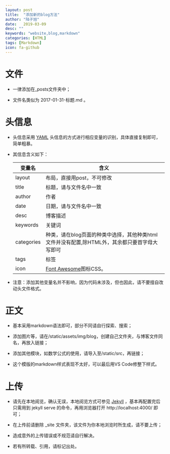 ```yaml
---
layout: post
title:  "添加新的blog方法"
author: "陆子旭"
date:   2019-03-09
desc: ""
keywords: "website,blog,markdown"
categories: [HTML]
tags: [Markdown]
icon: fa-github
---
```


# 文件

* 一律添加在_posts文件夹中；

* 文件名类似为 2017-01-31-标题.md 。



# 头信息

* 头信息采用 [YAML](http://yaml.org/) 头信息的方式进行相应变量的识别，具体直接复制即可，简单粗暴。

* 其信息含义如下：

  | 变量名     | 含义                                                         |
  | ---------- | ------------------------------------------------------------ |
  | layout     | 布局，直接用post，不可修改                                   |
  | title      | 标题，请与文件名中一致                                       |
  | author     | 作者                                                         |
  | date       | 日期，请与文件名中一致                                       |
  | desc       | 博客描述                                                     |
  | keywords   | 关键词                                                       |
  | categories | 种类，请在blog页面的种类中选择，其他种类html文件并没有配置,除HTML外，其余都只要首字母大写即可   |
  | tags       | 标签                                                         |
  | icon       | [Font Awesome](http://fontawesome.dashgame.com)图标CSS。 |

* 注意：添加其他变量名并不影响，因为代码未涉及，但也因此，请不要擅自改动头文件格式。



# 正文

* 基本采用markdown语法即可，部分不同请自行探索、搜索；

* 添加图片等，请在/static/assets/img/blog，创建自己文件夹，与博客文件同名，再放入链接；

* 添加其他模块，如数学公式的使用，请导入至/static/src，再链接；

* 这个模版的markdown样式表现不太好，可以最后用VS Code修整下样式。

# 上传

* 请先在本地阅览，确认无误，本地阅览方式可参见 [Jekyll](https://www.jekyll.com.cn/docs/usage/) ，基本再配置完后只需用到 jekyll serve 的命令，再用浏览器打开 http://localhost:4000/ 即可；

* 在上传前请删除 _site 文件夹，该文件为你本地浏览时所生成，请不要上传；

* 造成意外的上传错误或不规范请自行解决。

* 若有所转载、引用，请标记出处。